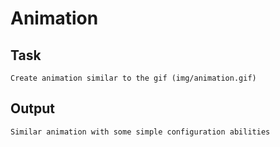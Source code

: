 # Animation

## Task
```Task
Create animation similar to the gif (img/animation.gif)
```

## Output
```Output
Similar animation with some simple configuration abilities
```